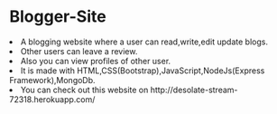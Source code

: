 # Blogger-Site
<li>A blogging website where a user can read,write,edit update blogs.</li> 
<li>Other users can leave a review.</li> 
<li>Also you can view profiles of other user. </li>
<li>It is made with HTML,CSS(Bootstrap),JavaScript,NodeJs(Express Framework),MongoDb.</li>
<li>You can check out this website on http://desolate-stream-72318.herokuapp.com/</li>
